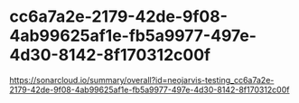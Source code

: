 # cc6a7a2e-2179-42de-9f08-4ab99625af1e-fb5a9977-497e-4d30-8142-8f170312c00f
https://sonarcloud.io/summary/overall?id=neojarvis-testing_cc6a7a2e-2179-42de-9f08-4ab99625af1e-fb5a9977-497e-4d30-8142-8f170312c00f

